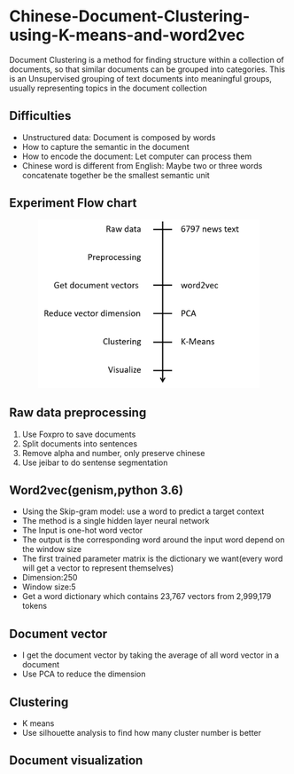 # Chinese-Document-Clustering-using-K-means-and-word2vec
Document Clustering is a method for finding structure within a collection of documents, so that similar documents can be grouped into categories. This is an Unsupervised grouping of text documents into meaningful groups, usually representing topics in the document collection

## Difficulties
+ Unstructured data: Document is composed by words 
+ How to capture the semantic in the document
+ How to encode the document: Let computer can process them
+ Chinese word is different from English: Maybe two or three words concatenate together be the smallest semantic unit

## Experiment Flow chart
<p align="center">
  <img width="400" src="https://github.com/ChienKangLu/Chinese-Document-Clustering-using-K-means-and-word2vec/blob/master/flow-chart.png" />
</p>

## Raw data preprocessing
1. Use Foxpro to save documents
2. Split documents into sentences
3. Remove alpha and number, only preserve chinese 
4. Use jeibar to do sentense segmentation

## Word2vec(genism,python 3.6)
+ Using the Skip-gram model: use a word to predict a target context
+ The method is a single hidden layer neural network 
+ The Input is one-hot word vector
+ The output is the corresponding word around the input word depend on the window size 
+ The first trained parameter matrix  is the dictionary we want(every word will get a vector to represent themselves)
+ Dimension:250
+ Window size:5
+ Get a word dictionary which contains 23,767 vectors from 2,999,179 tokens 

## Document vector
+ I get the document vector by taking the average of all word vector in a document
+ Use PCA to reduce the dimension

## Clustering 
+ K means
+ Use silhouette analysis to find how many cluster number is better

## Document visualization







